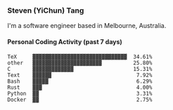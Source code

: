 ### Steven (YiChun) Tang

I'm a software engineer based in Melbourne, Australia.

#### Personal Coding Activity (past 7 days)
```
TeX     ▓▓▓▓▓▓▓▓▓▓▓▓▓▓▓▓▓▓▓▓▓▓▓▓▓▓▓▓▓▓  34.61%
other   ▓▓▓▓▓▓▓▓▓▓▓▓▓▓▓▓▓▓▓▓▓▓          25.80%
C       ▓▓▓▓▓▓▓▓▓▓▓▓▓                   15.31%
Text    ▓▓▓▓▓▓                           7.92%
Bash    ▓▓▓▓▓                            6.29%
Rust    ▓▓▓                              4.00%
Python  ▓▓                               3.31%
Docker  ▓▓                               2.75%
```
